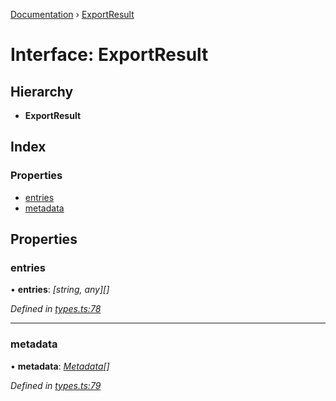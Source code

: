 [Documentation](../README.md) › [ExportResult](exportresult.md)

# Interface: ExportResult

## Hierarchy

* **ExportResult**

## Index

### Properties

* [entries](exportresult.md#entries)
* [metadata](exportresult.md#metadata)

## Properties

###  entries

• **entries**: *[string, any][]*

*Defined in [types.ts:78](https://github.com/badbatch/cachemap/blob/50a09dd/packages/core/src/types.ts#L78)*

___

###  metadata

• **metadata**: *[Metadata](metadata.md)[]*

*Defined in [types.ts:79](https://github.com/badbatch/cachemap/blob/50a09dd/packages/core/src/types.ts#L79)*
